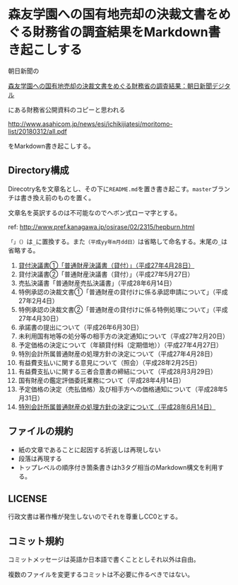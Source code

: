 # 森友学園への国有地売却の決裁文書をめぐる財務省の調査結果をMarkdown書き起こしする

朝日新聞の

[森友学園への国有地売却の決裁文書をめぐる財務省の調査結果：朝日新聞デジタル](https://www.asahi.com/articles/ASL3D5H10L3DUTIL041.html)

にある財務省公開資料のコピーと思われる

http://www.asahicom.jp/news/esi/ichikijiatesi/moritomo-list/20180312/all.pdf

をMarkdown書き起こしする。

## Directory構成

Direcotry名を文章名とし、その下に`README.md`を置き書き起こす。`master`ブランチは書き換え前のものを置く。

文章名を英訳するのは不可能なのでヘボン式ローマ字とする。

ref: http://www.pref.kanagawa.jp/osirase/02/2315/hepburn.html

`「」（）`は`_`に置換する。また`（平成yy年m月dd日）`は省略して命名する。末尾の`_`は省略する。

1. [貸付決議書①「普通財産決議書（貸付）」（平成27年4月28日）](./kashittsukekessaiketsugisho1_futsuuzaisansho_kashitsuke/README.md)
2. 貸付決議書②「普通財産決議書（貸付）」（平成27年5月27日）
3. 売払決議書「普通財産売払決議書」（平成28年6月14日）
4. 特例承認の決裁文書①「普通財産の貸付けに係る承認申請について」（平成27年2月4日）
5. 特例承認の決裁文書②「普通財産の貸付けに係る特例処理について」（平成27年4月30日）
6. 承諾書の提出について（平成26年6月30日）
7. 未利用国有地等の処分等の相手方の決定通知について（平成27年2月20日）
8. 予定価格の決定について（年額貸付料（定期借地））（平成27年4月27日）
9. 特別会計所属普通財産の処理方針の決定について（平成27年4月28日）
10. 有益費支払いに関する意見について（照会）（平成28年2月25日）
11. 有益費支払いに関する三者合意書の締結について（平成28月3月29日）
12. 国有財産の鑑定評価委託業務について（平成28年4月14日）
13. 予定価格の決定（売払価格）及び相手方への価格通知について（平成28年5月31日）
14. [特別会計所属普通財産の処理方針の決定について（平成28年6月14日）](./tokubetsukaikeishozokufutsuuzaisannoshorihoushinnnoketteinitsuite/README.md)

## ファイルの規約

- 紙の文章であることに起因する折返しは再現しない
- 段落は再現する
- トップレベルの順序付き箇条書きはh3タグ相当のMarkdown構文を利用する。

## LICENSE

行政文書は著作権が発生しないのでそれを尊重しCC0とする。

## コミット規約

コミットメッセージは英語か日本語で書くこととしそれ以外は自由。

複数のファイルを変更するコミットは不必要に作るべきではない。
